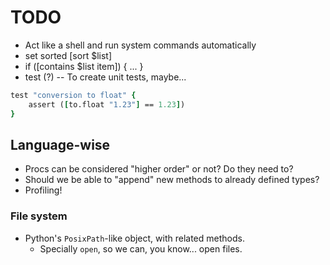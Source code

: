 # TODO

* Act like a shell and run system commands automatically
* set sorted [sort $list]
* if ([contains $list item]) { ... }
* test (?) -- To create unit tests, maybe...

```tcl
test "conversion to float" {
    assert ([to.float "1.23"] == 1.23])
}
```

## Language-wise

* Procs can be considered "higher order" or not? Do they need to?
* Should we be able to "append" new methods to already defined types?
* Profiling!

### File system

* Python's `PosixPath`-like object, with related methods.
    * Specially  `open`, so we can, you know... open files.
